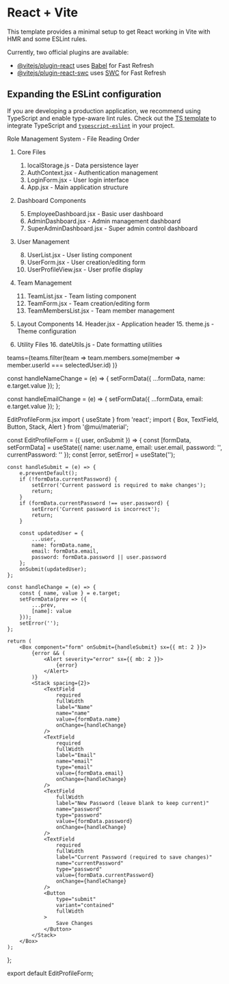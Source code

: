 # React + Vite

This template provides a minimal setup to get React working in Vite with HMR and some ESLint rules.

Currently, two official plugins are available:

- [@vitejs/plugin-react](https://github.com/vitejs/vite-plugin-react/blob/main/packages/plugin-react/README.md) uses [Babel](https://babeljs.io/) for Fast Refresh
- [@vitejs/plugin-react-swc](https://github.com/vitejs/vite-plugin-react-swc) uses [SWC](https://swc.rs/) for Fast Refresh

## Expanding the ESLint configuration

If you are developing a production application, we recommend using TypeScript and enable type-aware lint rules. Check out the [TS template](https://github.com/vitejs/vite/tree/main/packages/create-vite/template-react-ts) to integrate TypeScript and [`typescript-eslint`](https://typescript-eslint.io) in your project.

Role Management System - File Reading Order

1. Core Files

   1. localStorage.js - Data persistence layer
   2. AuthContext.jsx - Authentication management
   3. LoginForm.jsx - User login interface
   4. App.jsx - Main application structure

2. Dashboard Components

   5. EmployeeDashboard.jsx - Basic user dashboard
   6. AdminDashboard.jsx - Admin management dashboard
   7. SuperAdminDashboard.jsx - Super admin control dashboard

3. User Management

   8. UserList.jsx - User listing component
   9. UserForm.jsx - User creation/editing form
   10. UserProfileView.jsx - User profile display

4. Team Management

   11. TeamList.jsx - Team listing component
   12. TeamForm.jsx - Team creation/editing form
   13. TeamMembersList.jsx - Team member management

5. Layout Components 14. Header.jsx - Application header 15. theme.js - Theme configuration

6. Utility Files 16. dateUtils.js - Date formatting utilities

teams={teams.filter(team =>
team.members.some(member => member.userId === selectedUser.id)
)}

const handleNameChange = (e) => {
setFormData({ ...formData, name: e.target.value });
};

const handleEmailChange = (e) => {
setFormData({ ...formData, email: e.target.value });
};

EditProfileForm.jsx
import { useState } from 'react';
import {
Box,
TextField,
Button,
Stack,
Alert
} from '@mui/material';

const EditProfileForm = ({ user, onSubmit }) => {
const [formData, setFormData] = useState({
name: user.name,
email: user.email,
password: '',
currentPassword: ''
});
const [error, setError] = useState('');

    const handleSubmit = (e) => {
        e.preventDefault();
        if (!formData.currentPassword) {
            setError('Current password is required to make changes');
            return;
        }
        if (formData.currentPassword !== user.password) {
            setError('Current password is incorrect');
            return;
        }

        const updatedUser = {
            ...user,
            name: formData.name,
            email: formData.email,
            password: formData.password || user.password
        };
        onSubmit(updatedUser);
    };

    const handleChange = (e) => {
        const { name, value } = e.target;
        setFormData(prev => ({
            ...prev,
            [name]: value
        }));
        setError('');
    };

    return (
        <Box component="form" onSubmit={handleSubmit} sx={{ mt: 2 }}>
            {error && (
                <Alert severity="error" sx={{ mb: 2 }}>
                    {error}
                </Alert>
            )}
            <Stack spacing={2}>
                <TextField
                    required
                    fullWidth
                    label="Name"
                    name="name"
                    value={formData.name}
                    onChange={handleChange}
                />
                <TextField
                    required
                    fullWidth
                    label="Email"
                    name="email"
                    type="email"
                    value={formData.email}
                    onChange={handleChange}
                />
                <TextField
                    fullWidth
                    label="New Password (leave blank to keep current)"
                    name="password"
                    type="password"
                    value={formData.password}
                    onChange={handleChange}
                />
                <TextField
                    required
                    fullWidth
                    label="Current Password (required to save changes)"
                    name="currentPassword"
                    type="password"
                    value={formData.currentPassword}
                    onChange={handleChange}
                />
                <Button
                    type="submit"
                    variant="contained"
                    fullWidth
                >
                    Save Changes
                </Button>
            </Stack>
        </Box>
    );

};

export default EditProfileForm;
